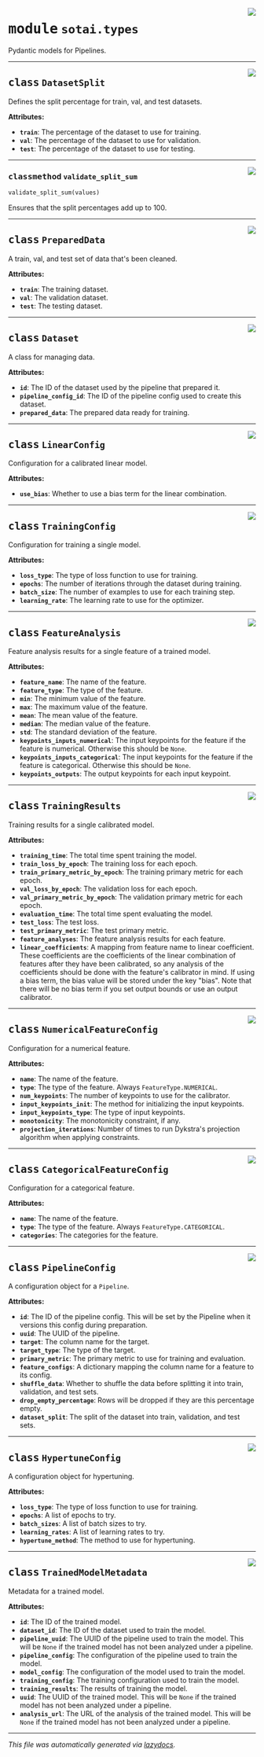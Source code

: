 <!-- markdownlint-disable -->

<a href="https://github.com/SOTAI-Labs/sotai/tree/main/sotai/types.py#L0"><img align="right" style="float:right;" src="https://img.shields.io/badge/-source-cccccc?style=flat-square"></a>

# <kbd>module</kbd> `sotai.types`
Pydantic models for Pipelines. 



---

<a href="https://github.com/SOTAI-Labs/sotai/tree/main/sotai/types.py#L19"><img align="right" style="float:right;" src="https://img.shields.io/badge/-source-cccccc?style=flat-square"></a>

## <kbd>class</kbd> `DatasetSplit`
Defines the split percentage for train, val, and test datasets. 



**Attributes:**
 
 - <b>`train`</b>:  The percentage of the dataset to use for training. 
 - <b>`val`</b>:  The percentage of the dataset to use for validation. 
 - <b>`test`</b>:  The percentage of the dataset to use for testing. 




---

<a href="https://github.com/SOTAI-Labs/sotai/tree/main/sotai/types.py#L32"><img align="right" style="float:right;" src="https://img.shields.io/badge/-source-cccccc?style=flat-square"></a>

### <kbd>classmethod</kbd> `validate_split_sum`

```python
validate_split_sum(values)
```

Ensures that the split percentages add up to 100. 


---

<a href="https://github.com/SOTAI-Labs/sotai/tree/main/sotai/types.py#L42"><img align="right" style="float:right;" src="https://img.shields.io/badge/-source-cccccc?style=flat-square"></a>

## <kbd>class</kbd> `PreparedData`
A train, val, and test set of data that's been cleaned. 



**Attributes:**
 
 - <b>`train`</b>:  The training dataset. 
 - <b>`val`</b>:  The validation dataset. 
 - <b>`test`</b>:  The testing dataset. 





---

<a href="https://github.com/SOTAI-Labs/sotai/tree/main/sotai/types.py#L61"><img align="right" style="float:right;" src="https://img.shields.io/badge/-source-cccccc?style=flat-square"></a>

## <kbd>class</kbd> `Dataset`
A class for managing data. 



**Attributes:**
 
 - <b>`id`</b>:  The ID of the dataset used by the pipeline that prepared it. 
 - <b>`pipeline_config_id`</b>:  The ID of the pipeline config used to create this dataset. 
 - <b>`prepared_data`</b>:  The prepared data ready for training. 





---

<a href="https://github.com/SOTAI-Labs/sotai/tree/main/sotai/types.py#L107"><img align="right" style="float:right;" src="https://img.shields.io/badge/-source-cccccc?style=flat-square"></a>

## <kbd>class</kbd> `LinearConfig`
Configuration for a calibrated linear model. 



**Attributes:**
 
 - <b>`use_bias`</b>:  Whether to use a bias term for the linear combination. 





---

<a href="https://github.com/SOTAI-Labs/sotai/tree/main/sotai/types.py#L117"><img align="right" style="float:right;" src="https://img.shields.io/badge/-source-cccccc?style=flat-square"></a>

## <kbd>class</kbd> `TrainingConfig`
Configuration for training a single model. 



**Attributes:**
 
 - <b>`loss_type`</b>:  The type of loss function to use for training. 
 - <b>`epochs`</b>:  The number of iterations through the dataset during training. 
 - <b>`batch_size`</b>:  The number of examples to use for each training step. 
 - <b>`learning_rate`</b>:  The learning rate to use for the optimizer. 





---

<a href="https://github.com/SOTAI-Labs/sotai/tree/main/sotai/types.py#L133"><img align="right" style="float:right;" src="https://img.shields.io/badge/-source-cccccc?style=flat-square"></a>

## <kbd>class</kbd> `FeatureAnalysis`
Feature analysis results for a single feature of a trained model. 



**Attributes:**
 
 - <b>`feature_name`</b>:  The name of the feature. 
 - <b>`feature_type`</b>:  The type of the feature. 
 - <b>`min`</b>:  The minimum value of the feature. 
 - <b>`max`</b>:  The maximum value of the feature. 
 - <b>`mean`</b>:  The mean value of the feature. 
 - <b>`median`</b>:  The median value of the feature. 
 - <b>`std`</b>:  The standard deviation of the feature. 
 - <b>`keypoints_inputs_numerical`</b>:  The input keypoints for the feature if the feature  is numerical. Otherwise this should be `None`. 
 - <b>`keypoints_inputs_categorical`</b>:  The input keypoints for the feature if the feature  is categorical. Otherwise this should be `None`. 
 - <b>`keypoints_outputs`</b>:  The output keypoints for each input keypoint. 





---

<a href="https://github.com/SOTAI-Labs/sotai/tree/main/sotai/types.py#L164"><img align="right" style="float:right;" src="https://img.shields.io/badge/-source-cccccc?style=flat-square"></a>

## <kbd>class</kbd> `TrainingResults`
Training results for a single calibrated model. 



**Attributes:**
 
 - <b>`training_time`</b>:  The total time spent training the model. 
 - <b>`train_loss_by_epoch`</b>:  The training loss for each epoch. 
 - <b>`train_primary_metric_by_epoch`</b>:  The training primary metric for each epoch. 
 - <b>`val_loss_by_epoch`</b>:  The validation loss for each epoch. 
 - <b>`val_primary_metric_by_epoch`</b>:  The validation primary metric for each  epoch. 
 - <b>`evaluation_time`</b>:  The total time spent evaluating the model. 
 - <b>`test_loss`</b>:  The test loss. 
 - <b>`test_primary_metric`</b>:  The test primary metric. 
 - <b>`feature_analyses`</b>:  The feature analysis results for each feature. 
 - <b>`linear_coefficients`</b>:  A mapping from feature name to linear coefficient. These  coefficients are the coefficients of the linear combination of features  after they have been calibrated, so any analysis of the coefficients should  be done with the feature's calibrator in mind. If using a bias term, the  bias value will be stored under the key "bias". Note that there will be no  bias term if you set output bounds or use an output calibrator. 





---

<a href="https://github.com/SOTAI-Labs/sotai/tree/main/sotai/types.py#L198"><img align="right" style="float:right;" src="https://img.shields.io/badge/-source-cccccc?style=flat-square"></a>

## <kbd>class</kbd> `NumericalFeatureConfig`
Configuration for a numerical feature. 



**Attributes:**
 
 - <b>`name`</b>:  The name of the feature. 
 - <b>`type`</b>:  The type of the feature. Always `FeatureType.NUMERICAL`. 
 - <b>`num_keypoints`</b>:  The number of keypoints to use for the calibrator. 
 - <b>`input_keypoints_init`</b>:  The method for initializing the input keypoints. 
 - <b>`input_keypoints_type`</b>:  The type of input keypoints. 
 - <b>`monotonicity`</b>:  The monotonicity constraint, if any. 
 - <b>`projection_iterations`</b>:  Number of times to run Dykstra's projection algorithm  when applying constraints. 





---

<a href="https://github.com/SOTAI-Labs/sotai/tree/main/sotai/types.py#L221"><img align="right" style="float:right;" src="https://img.shields.io/badge/-source-cccccc?style=flat-square"></a>

## <kbd>class</kbd> `CategoricalFeatureConfig`
Configuration for a categorical feature. 



**Attributes:**
 
 - <b>`name`</b>:  The name of the feature. 
 - <b>`type`</b>:  The type of the feature. Always `FeatureType.CATEGORICAL`. 
 - <b>`categories`</b>:  The categories for the feature. 





---

<a href="https://github.com/SOTAI-Labs/sotai/tree/main/sotai/types.py#L236"><img align="right" style="float:right;" src="https://img.shields.io/badge/-source-cccccc?style=flat-square"></a>

## <kbd>class</kbd> `PipelineConfig`
A configuration object for a `Pipeline`. 



**Attributes:**
 
 - <b>`id`</b>:  The ID of the pipeline config. This will be set by the Pipeline when it  versions this config during preparation. 
 - <b>`uuid`</b>:  The UUID of the pipeline. 
 - <b>`target`</b>:  The column name for the target. 
 - <b>`target_type`</b>:  The type of the target. 
 - <b>`primary_metric`</b>:  The primary metric to use for training and evaluation. 
 - <b>`feature_configs`</b>:  A dictionary mapping the column name for a feature to its  config. 
 - <b>`shuffle_data`</b>:  Whether to shuffle the data before splitting it into train,  validation, and test sets. 
 - <b>`drop_empty_percentage`</b>:  Rows will be dropped if they are this percentage empty. 
 - <b>`dataset_split`</b>:  The split of the dataset into train, validation, and test sets. 





---

<a href="https://github.com/SOTAI-Labs/sotai/tree/main/sotai/types.py#L267"><img align="right" style="float:right;" src="https://img.shields.io/badge/-source-cccccc?style=flat-square"></a>

## <kbd>class</kbd> `HypertuneConfig`
A configuration object for hypertuning. 



**Attributes:**
 
 - <b>`loss_type`</b>:  The type of loss function to use for training. 
 - <b>`epochs`</b>:  A list of epochs to try. 
 - <b>`batch_sizes`</b>:  A list of batch sizes to try. 
 - <b>`learning_rates`</b>:  A list of learning rates to try. 
 - <b>`hypertune_method`</b>:  The method to use for hypertuning. 





---

<a href="https://github.com/SOTAI-Labs/sotai/tree/main/sotai/types.py#L285"><img align="right" style="float:right;" src="https://img.shields.io/badge/-source-cccccc?style=flat-square"></a>

## <kbd>class</kbd> `TrainedModelMetadata`
Metadata for a trained model. 



**Attributes:**
 
 - <b>`id`</b>:  The ID of the trained model. 
 - <b>`dataset_id`</b>:  The ID of the dataset used to train the model. 
 - <b>`pipeline_uuid`</b>:  The UUID of the pipeline used to train the model. This will be `None` if the trained model has not been analyzed under a pipeline. 
 - <b>`pipeline_config`</b>:  The configuration of the pipeline used to train the model. 
 - <b>`model_config`</b>:  The configuration of the model used to train the model. 
 - <b>`training_config`</b>:  The training configuration used to train the model. 
 - <b>`training_results`</b>:  The results of training the model. 
 - <b>`uuid`</b>:  The UUID of the trained model. This will be `None` if the trained model has not been analyzed under a pipeline. 
 - <b>`analysis_url`</b>:  The URL of the analysis of the trained model. This will be `None` if the trained model has not been analyzed under a pipeline. 







---

_This file was automatically generated via [lazydocs](https://github.com/ml-tooling/lazydocs)._
